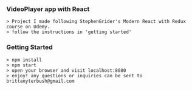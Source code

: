 ### VideoPlayer app with React
```
> Project I made following StephenGrider's Modern React with Redux course on Udemy.
> follow the instructions in 'getting started'

```
### Getting Started

```
> npm install
> npm start
> open your browser and visit localhost:8080
> enjoy! any questions or inquiries can be sent to brittanyterbush@gmail.com
```
